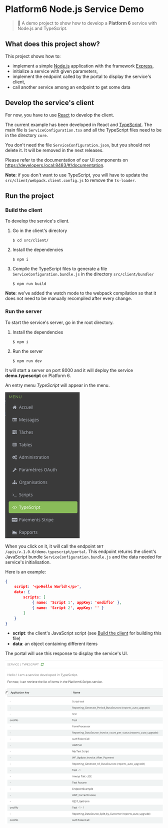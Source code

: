 # Platform6 Node.js Service Demo
> :beginner: A demo project to show how to develop a **Platform 6** service with Node.js and TypeScript.

## What does this project show?

This project shows how to:

- implement a simple [Node.js](https://nodejs.org/en/) application with the framework [Express](https://expressjs.com/),
- initialize a service with given parameters,
- implement the endpoint called by the portal to display the service's client,
- call another service among an endpoint to get some data

## Develop the service's client

For now, you have to use [React](https://reactjs.org/) to develop the client.

The current example has been developed in React and [TypeScript](https://www.typescriptlang.org/).
The main file is `ServiceConfiguration.tsx` and all the TypeScript files need to be in the directory `core`.

You don't need the file `ServiceConfiguration.json`, but you should not delete it. It will be removed in the next releases.

Please refer to the documentation of our UI components on https://developers.local:8483/#/documentation.

__Note__: if you don't want to use TypeScript, you will have to update the `src/client/webpack.client.config.js` to remove the `ts-loader`.

## Run the project

### Build the client

To develop the service's client.

1. Go in the client's directory
	````console
	$ cd src/client/
	````

2.  Install the dependencies
	````console
	$ npm i
	````

3. Compile the TypeScript files to generate a file `ServiceConfiguration.bundle.js` in the directory `src/client/bundle/`
	````console
	$ npm run build
	````

__Note__: we've added the watch mode to the webpack compilation so that it does not need to be manually recompiled after every change.

### Run the server

To start the service's server, go in the root directory.

1. Install the dependencies
	````console
	$ npm i
	````

2. Run the server
	````console
	$ npm run dev
	````

It will start a server on port 8000 and it will deploy the service __demo.typescript__ on Platform 6.

An entry menu _TypeScript_ will appear in the menu.

![Demo TypeScript entry menu](images/demo_typescript_entry_menu.png)

When you click on it, it will call the endpoint `GET /apis/v.1.0.0/demo.typescript/portal`.
This endpoint returns the client's JavaScript bundle `ServiceConfiguration.bundle.js` and the data needed for service's initialisation.

Here is an example:

````JSON 
{
    script: '<p>Hello World!</p>',
    data: { 
        scripts: [ 
            { name: 'Script 1', appKey: 'ondiflo' }, 
            { name: 'Script 2', appKey: '' } 
        ] 
    }
}
````

- __script__: the client's JavaScript script (see [Build the client](#build-the-client) for building this file)
- __data__: an object containing different items 

The portal will use this response to display the service's UI.

![Demo TypeScript UI](images/demo_typescript_ui.png)
